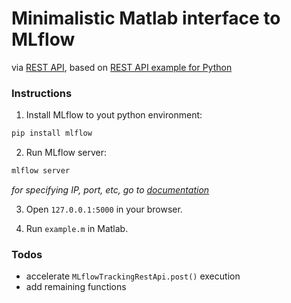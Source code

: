 # Minimalistic Matlab interface to MLflow
via [REST API](https://www.mlflow.org/docs/latest/rest-api.html), based on [REST API example for Python](https://github.com/mlflow/mlflow/tree/master/examples/rest_api)

### Instructions

1. Install MLflow to yout python environment:
```bash
pip install mlflow
```

2. Run MLflow server:
```bash
mlflow server
```
*for specifying IP, port, etc, go to [documentation](https://www.mlflow.org/docs/latest/cli.html#mlflow-server)*

3. Open `127.0.0.1:5000` in your browser.  

4. Run `example.m` in Matlab.  

### Todos
 - accelerate `MLflowTrackingRestApi.post()` execution
 - add remaining functions